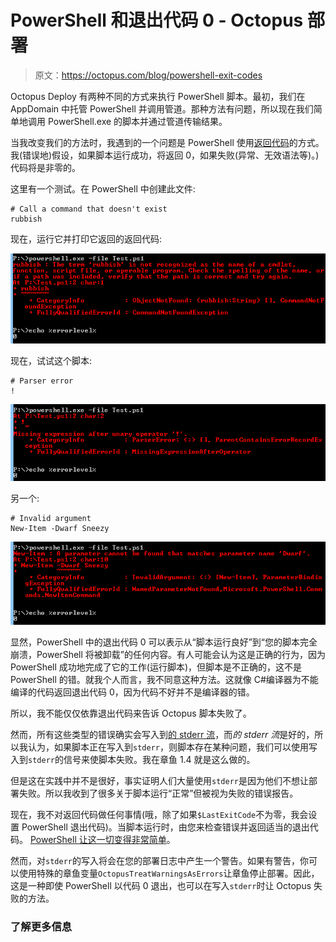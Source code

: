 # PowerShell 和退出代码 0 - Octopus 部署

> 原文：<https://octopus.com/blog/powershell-exit-codes>

Octopus Deploy 有两种不同的方式来执行 PowerShell 脚本。最初，我们在 AppDomain 中托管 PowerShell 并调用管道。那种方法有问题，所以现在我们简单地调用 PowerShell.exe 的脚本并通过管道传输结果。

当我改变我们的方法时，我遇到的一个问题是 PowerShell 使用[返回代码](http://en.wikipedia.org/wiki/Exit_status)的方式。我(错误地)假设，如果脚本运行成功，将返回 0，如果失败(异常、无效语法等)。)代码将是非零的。

这里有一个测试。在 PowerShell 中创建此文件:

```
# Call a command that doesn't exist
rubbish 
```

现在，运行它并打印它返回的返回代码:

![Exits with code 0](img/186f50c3c7fccb1b5276082adc7007f1.png)

现在，试试这个脚本:

```
# Parser error
! 
```

![Exits with code 0](img/9c7dc021ab200e0a7f5ecd30f8942313.png)

另一个:

```
# Invalid argument
New-Item -Dwarf Sneezy 
```

![Exits with code 0](img/36117550e4c88cf673294242a5e42e98.png)

显然，PowerShell 中的退出代码 0 可以表示从“脚本运行良好”到“您的脚本完全崩溃，PowerShell 将被卸载”的任何内容。有人可能会认为这是正确的行为，因为 PowerShell 成功地完成了它的工作(运行脚本)，但脚本是不正确的，这不是 PowerShell 的错。就我个人而言，我不同意这种方法。这就像 C#编译器为不能编译的代码返回退出代码 0，因为代码不好并不是编译器的错。

所以，我不能仅仅依靠退出代码来告诉 Octopus 脚本失败了。

然而，所有这些类型的错误确实会写入到[的 stderr 流](http://www.cplusplus.com/reference/cstdio/stderr/)，而*的 stderr 流*是好的，所以我认为，如果脚本正在写入到`stderr`，则脚本存在某种问题，我们可以使用写入到`stderr`的信号来使脚本失败。我在章鱼 1.4 就是这么做的。

但是这在实践中并不是很好，事实证明人们大量使用`stderr`是因为他们不想让部署失败。所以我收到了很多关于脚本运行“正常”但被视为失败的错误报告。

现在，我不对返回代码做任何事情(哦，除了如果`$LastExitCode`不为零，我会设置 PowerShell 退出代码)。当脚本运行时，由您来检查错误并返回适当的退出代码。 [PowerShell 让这一切变得非常简单](http://weblogs.asp.net/soever/archive/2010/07/14/returning-an-exit-code-from-a-powershell-script.aspx)。

然而，对`stderr`的写入将会在您的部署日志中产生一个警告。如果有警告，你可以使用特殊的章鱼变量`OctopusTreatWarningsAsErrors`让章鱼停止部署。因此，这是一种即使 PowerShell 以代码 0 退出，也可以在写入`stderr`时让 Octopus 失败的方法。

### 了解更多信息